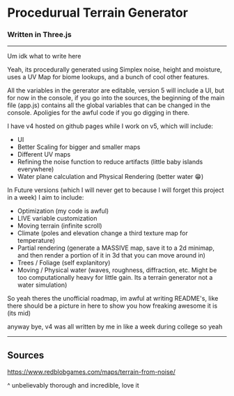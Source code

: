 # Procedurual Terrain Generator 
### Written in Three.js
---

Um idk what to write here

Yeah, its procedurally generated using Simplex noise, height and moisture, uses a 
UV Map for biome lookups, and a bunch of cool other features.

All the variables in the gererator are editable, version 5 will include a UI, but for now in the console, if you go into the 
sources, the beginning of the main file (app.js) contains all the global variables that can be changed in the console. Apoligies for the awful code if you go digging in there.

I have v4 hosted on github pages while I work on v5, which will include:
* UI
* Better Scaling for bigger and smaller maps
* Different UV maps
* Refining the noise function to reduce artifacts (little baby islands everywhere)
* Water plane calculation and Physical Rendering (better water 😁)

In Future versions (which I will never get to because I will forget this project in a week) I aim to include:
* Optimization (my code is awful)
* LIVE variable customization
* Moving terrain (infinite scroll)
* Climate (poles and elevation change a third texture map for temperature)
* Partial rendering (generate a MASSIVE map, save it to a 2d minimap, and then render a portion of it in 3d that you can move around in)
* Trees / Foliage (self explanitory)
* Moving / Physical water (waves, roughness, diffraction, etc. Might be too computationally heavy for little gain. Its a terrain generator not a water simulation)

So yeah theres the unofficial roadmap, im awful at writing README's, like there should be a picture in here to show you how freaking awesome it is (its mid)

anyway bye, v4 was all written by me in like a week during college so yeah

---
Sources
---
https://www.redblobgames.com/maps/terrain-from-noise/

^ unbelievably thorough and incredible, love it
